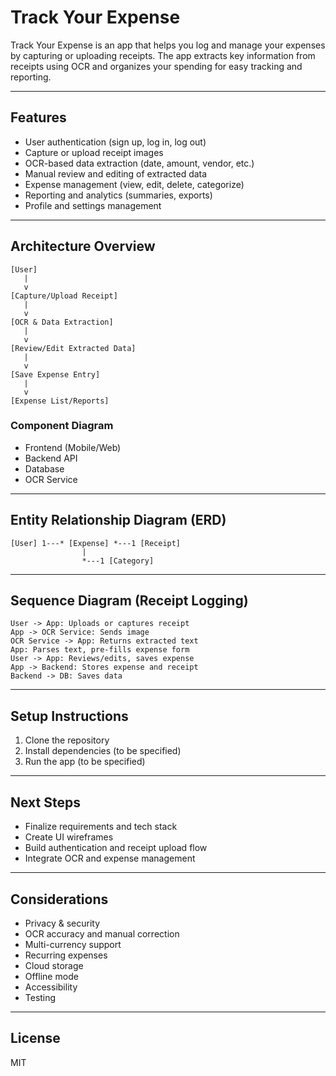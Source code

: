 # Track Your Expense

Track Your Expense is an app that helps you log and manage your expenses by capturing or uploading receipts. The app extracts key information from receipts using OCR and organizes your spending for easy tracking and reporting.

---

## Features
- User authentication (sign up, log in, log out)
- Capture or upload receipt images
- OCR-based data extraction (date, amount, vendor, etc.)
- Manual review and editing of extracted data
- Expense management (view, edit, delete, categorize)
- Reporting and analytics (summaries, exports)
- Profile and settings management

---

## Architecture Overview

```plaintext
[User] 
   |
   v
[Capture/Upload Receipt]
   |
   v
[OCR & Data Extraction]
   |
   v
[Review/Edit Extracted Data]
   |
   v
[Save Expense Entry]
   |
   v
[Expense List/Reports]
```

### Component Diagram
- Frontend (Mobile/Web)
- Backend API
- Database
- OCR Service

---

## Entity Relationship Diagram (ERD)

```plaintext
[User] 1---* [Expense] *---1 [Receipt]
                |
                *---1 [Category]
```

---

## Sequence Diagram (Receipt Logging)

```plaintext
User -> App: Uploads or captures receipt
App -> OCR Service: Sends image
OCR Service -> App: Returns extracted text
App: Parses text, pre-fills expense form
User -> App: Reviews/edits, saves expense
App -> Backend: Stores expense and receipt
Backend -> DB: Saves data
```

---

## Setup Instructions

1. Clone the repository
2. Install dependencies (to be specified)
3. Run the app (to be specified)

---

## Next Steps
- Finalize requirements and tech stack
- Create UI wireframes
- Build authentication and receipt upload flow
- Integrate OCR and expense management

---

## Considerations
- Privacy & security
- OCR accuracy and manual correction
- Multi-currency support
- Recurring expenses
- Cloud storage
- Offline mode
- Accessibility
- Testing

---

## License
MIT 